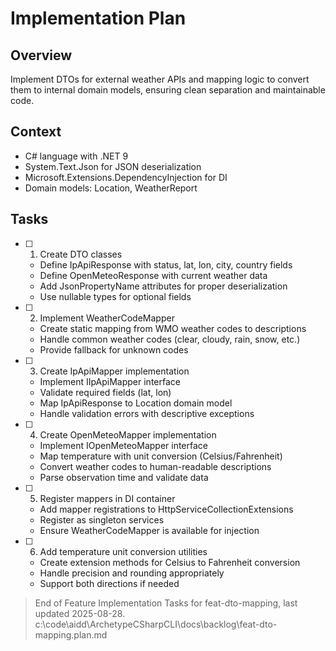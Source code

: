 # Implementation Plan

## Overview

Implement DTOs for external weather APIs and mapping logic to convert them to internal domain models, ensuring clean separation and maintainable code.

## Context

- C# language with .NET 9
- System.Text.Json for JSON deserialization
- Microsoft.Extensions.DependencyInjection for DI
- Domain models: Location, WeatherReport

## Tasks

- [ ] 1. Create DTO classes
  - Define IpApiResponse with status, lat, lon, city, country fields
  - Define OpenMeteoResponse with current weather data
  - Add JsonPropertyName attributes for proper deserialization
  - Use nullable types for optional fields

- [ ] 2. Implement WeatherCodeMapper
  - Create static mapping from WMO weather codes to descriptions
  - Handle common weather codes (clear, cloudy, rain, snow, etc.)
  - Provide fallback for unknown codes

- [ ] 3. Create IpApiMapper implementation
  - Implement IIpApiMapper interface
  - Validate required fields (lat, lon)
  - Map IpApiResponse to Location domain model
  - Handle validation errors with descriptive exceptions

- [ ] 4. Create OpenMeteoMapper implementation
  - Implement IOpenMeteoMapper interface
  - Map temperature with unit conversion (Celsius/Fahrenheit)
  - Convert weather codes to human-readable descriptions
  - Parse observation time and validate data

- [ ] 5. Register mappers in DI container
  - Add mapper registrations to HttpServiceCollectionExtensions
  - Register as singleton services
  - Ensure WeatherCodeMapper is available for injection

- [ ] 6. Add temperature unit conversion utilities
  - Create extension methods for Celsius to Fahrenheit conversion
  - Handle precision and rounding appropriately
  - Support both directions if needed

> End of Feature Implementation Tasks for feat-dto-mapping, last updated 2025-08-28.</content>
<parameter name="filePath">c:\code\aidd\ArchetypeCSharpCLI\docs\backlog\feat-dto-mapping.plan.md

